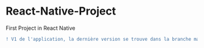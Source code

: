 # React-Native-Project
First Project in React Native

```diff
! V1 de l'application, la dernière version se trouve dans la branche main
```
